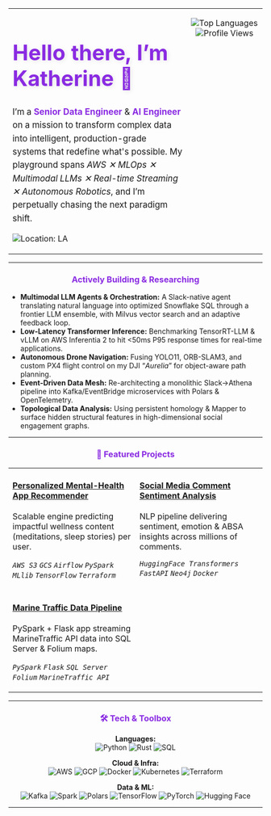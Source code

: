 <table>
  <tr>
    <td valign="top" width="70%">
      <h1 align="left" style="color:#8a2be2; font-size:42px; text-shadow: 2px 2px 8px rgba(0,0,0,0.1);">Hello there, I’m Katherine 👋</h1>
      <p align="left" style="font-size:17px; max-width:780px; line-height:1.55;">
        I’m a <b style="color:#8a2be2;">Senior Data Engineer</b> & <b style="color:#8a2be2;">AI Engineer</b> on a mission to transform complex data into intelligent, production-grade systems that redefine what's possible. My playground spans <i>AWS ✕ MLOps ✕ Multimodal LLMs ✕ Real-time Streaming ✕ Autonomous Robotics</i>, and I’m perpetually chasing the next paradigm shift.
      </p>
      <p align="left">
        <img src="https://img.shields.io/badge/🏠%20Los%20Angeles-34c759?style=for-the-badge" alt="Location: LA" />
      </p>
    </td>
    <td valign="top" width="30%">
      <p align="center">
        <img src="https://github-readme-stats.vercel.app/api/top-langs/?username=schrodingerkitkat&layout=compact&theme=dracula&hide_border=true" alt="Top Languages"/>
        <img src="https://komarev.com/ghpvc/?username=schrodingerkitkat&color=blueviolet&style=flat-square&label=Profile+Views" alt="Profile Views" />
      </p>
    </td>
  </tr>
</table>

---

### <p align="center" style="color:#8a2be2;">Actively Building & Researching</p>
<ul>
  <li><strong>Multimodal LLM Agents & Orchestration:</strong> A Slack-native agent translating natural language into optimized Snowflake SQL through a frontier LLM ensemble, with Milvus vector search and an adaptive feedback loop.</li>
  <li><strong>Low-Latency Transformer Inference:</strong> Benchmarking TensorRT-LLM & vLLM on AWS Inferentia 2 to hit &lt;50ms P95 response times for real-time applications.</li>
  <li><strong>Autonomous Drone Navigation:</strong> Fusing YOLO11, ORB-SLAM3, and custom PX4 flight control on my DJI “<em>Aurelia</em>” for object-aware path planning.</li>
  <li><strong>Event-Driven Data Mesh:</strong> Re-architecting a monolithic Slack→Athena pipeline into Kafka/EventBridge microservices with  Polars & OpenTelemetry.</li>
  <li><strong>Topological Data Analysis:</strong> Using persistent homology & Mapper to surface hidden structural features in high-dimensional social engagement graphs.</li>
</ul>

---

### <p align="center" style="color:#8a2be2;">🔭 Featured Projects</p>
<table>
  <tr>
    <td width="50%" valign="top">
      <h4 align="left"><a href="https://github.com/schrodingerkitkat/welness_app_recomendations">Personalized Mental-Health App Recommender</a></h4>
      <p>Scalable engine predicting impactful wellness content (meditations, sleep stories) per user.</p>
      <p><em><code>AWS S3</code> <code>GCS</code> <code>Airflow</code> <code>PySpark MLlib</code> <code>TensorFlow</code> <code>Terraform</code></em></p>
    </td>
    <td width="50%" valign="top">
      <h4 align="left"><a href="https://github.com/schrodingerkitkat/comment_sentiment">Social Media Comment Sentiment Analysis</a></h4>
      <p>NLP pipeline delivering sentiment, emotion & ABSA insights across millions of comments.</p>
      <p><em><code>HuggingFace Transformers</code> <code>FastAPI</code> <code>Neo4j</code> <code>Docker</code></em></p>
    </td>
  </tr>
  <tr>
    <td width="50%" valign="top">
      <h4 align="left"><a href="https://github.com/schrodingerkitkat/boat_eta">Marine Traffic Data Pipeline</a></h4>
      <p>PySpark + Flask app streaming MarineTraffic API data into SQL Server & Folium maps.</p>
      <p><em><code>PySpark</code> <code>Flask</code> <code>SQL Server</code> <code>Folium</code> <code>MarineTraffic API</code></em></p>
    </td>
  </tr>
</table>

---

### <p align="center" style="color:#8a2be2;">🛠️ Tech & Toolbox</p>
<p align="center">
  <strong>Languages:</strong><br/>
  <img src="https://img.shields.io/badge/Python-3776AB?style=for-the-badge&logo=python&logoColor=white" alt="Python"/>
  <img src="https://img.shields.io/badge/Rust-000000?style=for-the-badge&logo=rust&logoColor=white" alt="Rust"/>
  <img src="https://img.shields.io/badge/SQL-4479A1?style=for-the-badge&logo=postgresql&logoColor=white" alt="SQL"/>
</p>
<p align="center">
  <strong>Cloud & Infra:</strong><br/>
  <img src="https://img.shields.io/badge/AWS-232F3E?style=for-the-badge&logo=amazonaws&logoColor=white" alt="AWS"/>
  <img src="https://img.shields.io/badge/GCP-4285F4?style=for-the-badge&logo=google-cloud&logoColor=white" alt="GCP"/>
  <img src="https://img.shields.io/badge/Docker-2496ED?style=for-the-badge&logo=docker&logoColor=white" alt="Docker"/>
  <img src="https://img.shields.io/badge/Kubernetes-326CE5?style=for-the-badge&logo=kubernetes&logoColor=white" alt="Kubernetes"/>
  <img src="https://img.shields.io/badge/Terraform-7B42BC?style=for-the-badge&logo=terraform&logoColor=white" alt="Terraform"/>
</p>
<p align="center">
  <strong>Data & ML:</strong><br/>
  <img src="https://img.shields.io/badge/Apache Kafka-231F20?style=for-the-badge&logo=apachekafka&logoColor=white" alt="Kafka"/>
  <img src="https://img.shields.io/badge/Apache Spark-E25A1C?style=for-the-badge&logo=apache-spark&logoColor=white" alt="Spark"/>
  <img src="https://img.shields.io/badge/Polars-163054?style=for-the-badge&logo=polars&logoColor=white" alt="Polars"/>
  <img src="https://img.shields.io/badge/TensorFlow-FF6F00?style=for-the-badge&logo=tensorflow&logoColor=white" alt="TensorFlow"/>
  <img src="https://img.shields.io/badge/PyTorch-EE4C2C?style=for-the-badge&logo=pytorch&logoColor=white" alt="PyTorch"/>
  <img src="https://img.shields.io/badge/Hugging Face-FFD21E?style=for-the-badge&logo=huggingface&logoColor=black" alt="Hugging Face"/>
</p>

---
<p align="center" style="font-size:14px; color:#555;">
</p>
